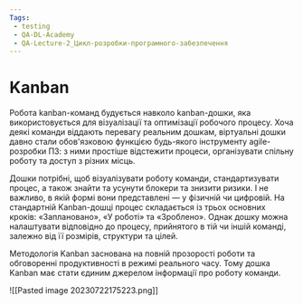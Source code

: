 ```yaml
---
Tags:
 - testing
 - QA-DL-Academy
 - QA-Lecture-2_Цикл-розробки-програмного-забезпечення
---
```


# Kanban

Робота kanban-команд будується навколо kanban-дошки, яка використовується для візуалізації та оптимізації робочого процесу. Хоча деякі команди віддають перевагу реальним дошкам, віртуальні дошки давно стали обов'язковою функцією будь-якого інструменту agile-розробки ПЗ: з ними простіше відстежити процеси, організувати спільну роботу та доступ з різних місць.

Дошки потрібні, щоб візуалізувати роботу команди, стандартизувати процес, а також знайти та усунути блокери та знизити ризики. І не важливо, в якій формі вони представлені — у фізичній чи цифровій. На стандартній Kanban-дошці процес складається із трьох основних кроків: «Заплановано», «У роботі» та «Зроблено». Однак дошку можна налаштувати відповідно до процесу, прийнятого в тій чи іншій команді, залежно від її розмірів, структури та цілей.

Методологія Kanban заснована на повній прозорості роботи та обговоренні продуктивності в режимі реального часу. Тому дошка Kanban має стати єдиним джерелом інформації про роботу команди.

![[Pasted image 20230722175223.png]]